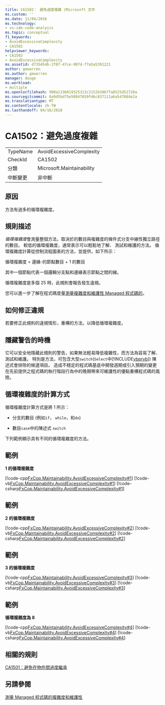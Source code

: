 ```yaml
---
title: CA1502： 避免過度複雜 |Microsoft 文件
ms.custom: ''
ms.date: 11/04/2016
ms.technology:
- vs-ide-code-analysis
ms.topic: conceptual
f1_keywords:
- AvoidExcessiveComplexity
- CA1502
helpviewer_keywords:
- CA1502
- AvoidExcessiveComplexity
ms.assetid: d735454b-2f8f-47ce-907d-f7a5a5391221
author: gewarren
ms.author: gewarren
manager: douge
ms.workload:
- multiple
ms.openlocfilehash: 990a1336019325313c2152b38b7fa8525d52720a
ms.sourcegitcommit: 6a9d5bd75e50947659fd6c837111a6a547884e2a
ms.translationtype: MT
ms.contentlocale: zh-TW
ms.lasthandoff: 04/16/2018
---
```

# <a name="ca1502-avoid-excessive-complexity"></a>CA1502：避免過度複雜
|||  
|-|-|  
|TypeName|AvoidExcessiveComplexity|  
|CheckId|CA1502|  
|分類|Microsoft.Maintainability|  
|中斷變更|非中斷|  
  
## <a name="cause"></a>原因  
 方法有過多的循環複雜度。  
  
## <a name="rule-description"></a>規則描述  
 *循環複雜度*會測量整個方法，取決於的數目與複雜度的條件式分支中線性獨立路徑的數目。 較低的循環複雜度，通常表示可以輕鬆地了解、 測試和維護的方法。 循環複雜度計算從控制流程圖表的方法，並提供，如下所示：  
  
 循環複雜度 = 邊緣-的節點數目 + 1 的數目  
  
 其中一個節點代表一個邏輯分支點和邊緣表示節點之間的線。  
  
 循環複雜度是多個 25 時，此規則會報告發生違規。  
  
 您可以進一步了解在程式碼度量[測量複雜度和維護性 Managed 程式碼的](../code-quality/measuring-complexity-and-maintainability-of-managed-code.md)，  
  
## <a name="how-to-fix-violations"></a>如何修正違規  
 若要修正此規則的違規情形，重構的方法，以降低循環複雜度。  
  
## <a name="when-to-suppress-warnings"></a>隱藏警告的時機  
 它可以安全地隱藏此規則的警告，如果無法輕易降低複雜性，而方法為容易了解、 測試和維護。 特別是方法，可包含大型`switch`(`Select`中[!INCLUDE[vbprvb](../code-quality/includes/vbprvb_md.md)]) 陳述式會排除的候選項目。 造成不穩定的程式碼基底中開發週期或引入預期的變更在先前提供之程式碼的執行階段行為中的晚期帶來可維護性的優點重構程式碼的風險。  
  
## <a name="how-cyclomatic-complexity-is-calculated"></a>循環複雜度的計算方式  
 循環複雜度計算方式是將 1 所示：  
  
-   分支的數目 (例如`if`， `while`，和`do`)  
  
-   數目`case`中的陳述式 `switch`  
  
 下列範例顯示具有不同的循環複雜度的方法。  
  
## <a name="example"></a>範例  
 **1 的循環複雜度**  
  
 [!code-cpp[FxCop.Maintainability.AvoidExcessiveComplexity#1](../code-quality/codesnippet/CPP/ca1502-avoid-excessive-complexity_1.cpp)]
 [!code-vb[FxCop.Maintainability.AvoidExcessiveComplexity#1](../code-quality/codesnippet/VisualBasic/ca1502-avoid-excessive-complexity_1.vb)]
 [!code-csharp[FxCop.Maintainability.AvoidExcessiveComplexity#1](../code-quality/codesnippet/CSharp/ca1502-avoid-excessive-complexity_1.cs)]  
  
## <a name="example"></a>範例  
 **2 的循環複雜度**  
  
 [!code-cpp[FxCop.Maintainability.AvoidExcessiveComplexity#2](../code-quality/codesnippet/CPP/ca1502-avoid-excessive-complexity_2.cpp)]
 [!code-vb[FxCop.Maintainability.AvoidExcessiveComplexity#2](../code-quality/codesnippet/VisualBasic/ca1502-avoid-excessive-complexity_2.vb)]
 [!code-csharp[FxCop.Maintainability.AvoidExcessiveComplexity#2](../code-quality/codesnippet/CSharp/ca1502-avoid-excessive-complexity_2.cs)]  
  
## <a name="example"></a>範例  
 **3 的循環複雜度**  
  
 [!code-cpp[FxCop.Maintainability.AvoidExcessiveComplexity#3](../code-quality/codesnippet/CPP/ca1502-avoid-excessive-complexity_3.cpp)]
 [!code-vb[FxCop.Maintainability.AvoidExcessiveComplexity#3](../code-quality/codesnippet/VisualBasic/ca1502-avoid-excessive-complexity_3.vb)]
 [!code-csharp[FxCop.Maintainability.AvoidExcessiveComplexity#3](../code-quality/codesnippet/CSharp/ca1502-avoid-excessive-complexity_3.cs)]  
  
## <a name="example"></a>範例  
 **循環複雜度為 8**  
  
 [!code-cpp[FxCop.Maintainability.AvoidExcessiveComplexity#4](../code-quality/codesnippet/CPP/ca1502-avoid-excessive-complexity_4.cpp)]
 [!code-vb[FxCop.Maintainability.AvoidExcessiveComplexity#4](../code-quality/codesnippet/VisualBasic/ca1502-avoid-excessive-complexity_4.vb)]
 [!code-csharp[FxCop.Maintainability.AvoidExcessiveComplexity#4](../code-quality/codesnippet/CSharp/ca1502-avoid-excessive-complexity_4.cs)]  
  
## <a name="related-rules"></a>相關的規則  
 [CA1501：避免在物件間過度繼承](../code-quality/ca1501-avoid-excessive-inheritance.md)  
  
## <a name="see-also"></a>另請參閱  
 [測量 Managed 程式碼的複雜度和維護性](../code-quality/measuring-complexity-and-maintainability-of-managed-code.md)
